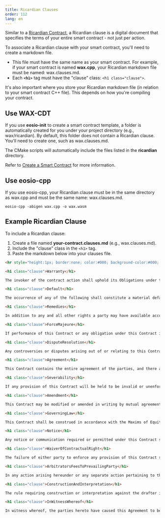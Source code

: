 ```yaml
---
title: Ricardian Clauses
order: 112
lang: en
---
```


Similar to a [Ricardian Contract](/docs/tools/ricardian_contract), a Ricardian clause is a digital document that specifies the terms of your entire smart contract - not just per action. 

To associate a Ricardian clause with your smart contract, you'll need to create a markdown file. 

* This file must have the same name as your smart contract. For example, if your smart contract is named **wax.cpp**, your Ricardian markdown file must be named: wax.clauses.md.
* Each **```<h1>```** tag must have the "clause" class: ```<h1 class="clause">```.

It's also important where you store your Ricardian markdown file (in relation to your smart contract C++ file). This depends on how you're compiling your contract.

## Use WAX-CDT

If you use **eosio-init** to create a smart contract template, a folder is automatically created for you under your project directory (e.g., wax/ricardian). By default, this folder does not contain a Ricardian clause. You'll need to create one, such as wax.clauses.md.

The CMake scripts will automatically include the files listed in the **ricardian** directory.

Refer to [Create a Smart Contract](/docs/dapp-development/smart-contract-quickstart/) for more information.

## Use eosio-cpp

If you use eosio-cpp, your Ricardian clause must be in the same directory as wax.cpp and must be the same name: wax.clauses.md.

```shell
eosio-cpp -abigen wax.cpp -o wax.wasm
```

## Example Ricardian Clause

To include a Ricardian clause:

1. Create a file named **your-contract.clauses.md** (e.g., wax.clauses.md).
2. Include the "clause" class in the ```<h1>``` tag.
3. Paste the markdown below into your clauses file.

```html
<hr style="height:1px; border:none; color:#000; background-color:#000; width:100%; text-align:left; margin: 0 auto 0 0;">

<h1 class="clause">Warranty</h1>

The invoker of the contract action shall uphold its Obligations under this Contract in a timely and workmanlike manner, using knowledge and recommendations for performing the services which meet generally acceptable standards set forth by WAX.IO Blockchain Block Producers. 

<h1 class="clause">Default</h1>

The occurrence of any of the following shall constitute a material default under this Contract: 

<h1 class="clause">Remedies</h1>

In addition to any and all other rights a party may have available according to law, if a party defaults by failing to substantially perform any provision, term or condition of this Contract, the other party may terminate the Contract by providing written notice to the defaulting party. This notice shall describe with sufficient detail the nature of the default. The party receiving such notice shall promptly be removed from being a Block Producer and this Contract shall be automatically terminated. 

<h1 class="clause">ForceMajeure</h1>

If performance of this Contract or any obligation under this Contract is prevented, restricted, or interfered with by causes beyond either party's reasonable control ("Force Majeure"), and if the party unable to carry out its obligations gives the other party prompt written notice of such event, then the obligations of the party invoking this provision shall be suspended to the extent necessary by such event. The term Force Majeure shall include, without limitation, acts of God, fire, explosion, vandalism, storm or other similar occurrence, orders or acts of military or civil authority, or by national emergencies, insurrections, riots, or wars, or strikes, lock-outs, work stoppages, or supplier failures. The excused party shall use reasonable efforts under the circumstances to avoid or remove such causes of non-performance and shall proceed to perform with reasonable dispatch whenever such causes are removed or ceased. An act or omission shall be deemed within the reasonable control of a party if committed, omitted, or caused by such party, or its employees, officers, agents, or affiliates. 

<h1 class="clause">DisputeResolution</h1>

Any controversies or disputes arising out of or relating to this Contract will be resolved by binding arbitration under the default rules set forth by the WAX.IO Blockchain. The arbitrator's award will be final, and judgment may be entered upon it by any court having proper jurisdiction. 

<h1 class="clause">Agreement</h1>

This Contract contains the entire agreement of the parties, and there are no other promises or conditions in any other agreement whether oral or written concerning the subject matter of this Contract. This Contract supersedes any prior written or oral agreements between the parties. 

<h1 class="clause">Severability</h1>

If any provision of this Contract will be held to be invalid or unenforceable for any reason, the remaining provisions will continue to be valid and enforceable. If a court finds that any provision of this Contract is invalid or unenforceable, but that by limiting such provision it would become valid and enforceable, then such provision will be deemed to be written, construed, and enforced as so limited. 

<h1 class="clause">Amendment</h1>

This Contract may be modified or amended in writing by mutual agreement between the parties, if the writing is signed by the party obligated under the amendment. 

<h1 class="clause">GoverningLaw</h1>

This Contract shall be construed in accordance with the Maxims of Equity. 

<h1 class="clause">Notice</h1>

Any notice or communication required or permitted under this Contract shall be sufficiently given if delivered to a verifiable email address or to such other email address as one party may have publicly furnished in writing, or published on a broadcast contract provided by this blockchain for purposes of providing notices of this type. 

<h1 class="clause">WaiverOfContractualRight</h1>

The failure of either party to enforce any provision of this Contract shall not be construed as a waiver or limitation of that party's right to subsequently enforce and compel strict compliance with every provision of this Contract. 

<h1 class="clause">ArbitratorsFeesToPrevailingParty</h1>

In any action arising hereunder or any separate action pertaining to the validity of this Agreement, both sides shall pay half the initial cost of arbitration, and the prevailing party shall be awarded reasonable arbitrator's fees and costs. 

<h1 class="clause">ConstructionAndInterpretation</h1>

The rule requiring construction or interpretation against the drafter is waived. The document shall be deemed as if it were drafted by both parties in a mutual effort. 

<h1 class="clause">InWitnessWhereof</h1>

In witness whereof, the parties hereto have caused this Agreement to be executed by themselves or their duly authorized representatives as of the date of execution, and authorized as proven by the cryptographic signature on the transaction that invokes this contract.

```
